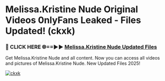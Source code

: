 # Melissa.Kristine Nude Original Videos 0nlyFans Leaked - Files Updated! (ckxk)

<h3>🔴 CLICK HERE 🌐==►► <a href="https://tinyurl.com/y5r63du9" rel="nofollow">Melissa.Kristine Nude Updated Files</a></h3>

Get Melissa.Kristine Nude and all content. Now you can access all videos and pictures of Melissa.Kristine Nude. New Updated Files 2025!

[![ckxk](https://i.imgur.com/UVo9nyh.gif)](https://tinyurl.com/y5r63du9)